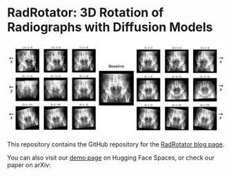 # RadRotator: 3D Rotation of Radiographs with Diffusion Models

<img src="static/images/ReadMe_IMG.png">

This repository contains the GitHub repository for the [RadRotator blog page](https://pouriarouzrokh.github.io/RadRotator).

You can also visit our [demo page](https://huggingface.co/spaces/Pouriarouzrokh/RadRotator) on Hugging Face Spaces, or check our paper on arXiv:

